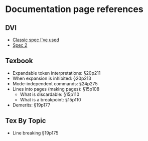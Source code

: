 # Documentation page references

## DVI

- [Classic spec I've used](https://web.archive.org/web/20070403030353/http://www.math.umd.edu/~asnowden/comp-cont/dvi.html#bop)
- [Spec 2](https://www.mn.uio.no/ifi/tjenester/it/hjelp/latex/dvi.pdf)

## Texbook

- Expandable token interpretations: §20p211
- When expansion is inhibited: §20p213
- Mode-independent commands: §24p275
- Lines into pages (making pages): §15p108
  - What is discardable: §15p110
  - What is a breakpoint: §15p110
- Demerits: §19p177

## Tex By Topic

- Line breaking §19p175
